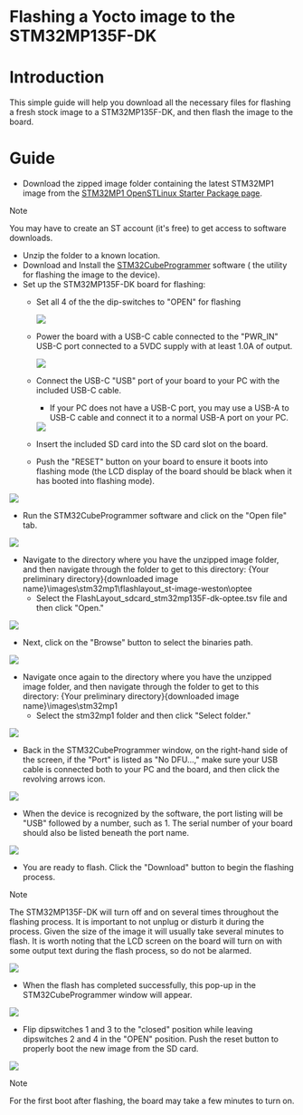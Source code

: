 # Flashing a Yocto image to the STM32MP135F-DK

# Introduction

This simple guide will help you download all the necessary files for flashing a fresh stock image to a STM32MP135F-DK,
and then flash the image to the board.

# Guide

* Download the zipped image folder containing the latest STM32MP1 image from
  the [STM32MP1 OpenSTLinux Starter Package page](https://www.st.com/en/embedded-software/stm32mp1starter.html).

> [!NOTE]
> You may have to create an ST account (it's free) to get access to software downloads.

* Unzip the folder to a known location.
* Download and Install the [STM32CubeProgrammer](https://www.st.com/en/development-tools/stm32cubeprog.html) software (
  the utility for flashing the image to the device).
* Set up the STM32MP135F-DK board for flashing:
    * Set all 4 of the the dip-switches to "OPEN" for flashing

       <img src="media/switches-flash.png"/>

    * Power the board with a USB-C cable connected to the "PWR_IN" USB-C port connected to a 5VDC supply with at least
      1.0A of output.

       <img src="media/power.png"/>

    * Connect the USB-C "USB" port of your board to your PC with the included USB-C cable.
        * If your PC does not have a USB-C port, you may use a USB-A to USB-C cable and connect it to a normal USB-A
          port on your PC.

       <img src="media/usb-connection.png"/>

    * Insert the included SD card into the SD card slot on the board.

    * Push the "RESET" button on your board to ensure it boots into flashing mode (the LCD display of the board should
      be black when it has booted into flashing mode).

<img src="media/reset-button.png"/>

* Run the STM32CubeProgrammer software and click on the "Open file" tab.

<img src="media/open-file.png"/>

* Navigate to the directory where you have the unzipped image folder, and then navigate through the folder to get to
  this directory: {Your preliminary directory}\{downloaded image name}\images\stm32mp1\flashlayout_st-image-weston\optee
    * Select the FlashLayout_sdcard_stm32mp135F-dk-optee.tsv file and then click "Open."

<img src="media/file-selection.png"/>

* Next, click on the "Browse" button to select the binaries path.

<img src="media/browse.png"/>

* Navigate once again to the directory where you have the unzipped image folder, and then navigate through the folder to
  get to this directory: {Your preliminary directory}\{downloaded image name}\images\stm32mp1
    * Select the stm32mp1 folder and then click "Select folder."

<img src="media/binaries-path.png"/>

* Back in the STM32CubeProgrammer window, on the right-hand side of the screen, if the "Port" is listed as "No DFU...,"
  make sure your USB cable is connected both to your PC and the board, and then click the revolving arrows icon.

<img src="media/refresh.png"/>

* When the device is recognized by the software, the port listing will be "USB" followed by a number, such as 1. The
  serial number of your board should also be listed beneath the port name.

<img src="media/device-detected.png"/>

* You are ready to flash. Click the "Download" button to begin the flashing process.

> [!NOTE]
> The STM32MP135F-DK will turn off and on several times throughout the flashing process. It is important to not unplug
> or disturb it during the process.
> Given the size of the image it will usually take several minutes to flash.
> It is worth noting that the LCD screen on the board will turn on with some output text during the flash process, so do
> not be alarmed.

<img src="media/begin-flash.png"/>

* When the flash has completed successfully, this pop-up in the STM32CubeProgrammer window will appear.

<img src="media/flash-complete.png"/>

* Flip dipswitches 1 and 3 to the "closed" position while leaving dipswitches 2 and 4 in the "OPEN" position. Push the
  reset button to properly boot the new image from the SD card.

<img src="media/switches-boot.png"/>

> [!NOTE]
> For the first boot after flashing, the board may take a few minutes to turn on.
